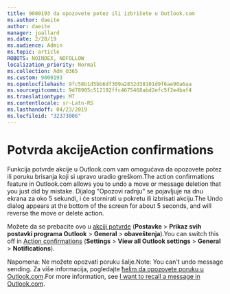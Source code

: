 ```yaml
---
title: 9000193 da opozovete potez ili izbrišete u Outlook.com
ms.author: daeite
author: daeite
manager: joallard
ms.date: 2/28/19
ms.audience: Admin
ms.topic: article
ROBOTS: NOINDEX, NOFOLLOW
localization_priority: Normal
ms.collection: Adm_O365
ms.custom: 9000193
ms.openlocfilehash: 9fc58b1d5bb6df309a2832d38101d9f6ae90a6aa
ms.sourcegitcommit: 9d78905c512192ffc4675468abd2efc5f2e4baf4
ms.translationtype: MT
ms.contentlocale: sr-Latn-RS
ms.lasthandoff: 04/23/2019
ms.locfileid: "32373006"
---
```

# <a name="action-confirmations"></a><span data-ttu-id="24a7d-102">Potvrda akcije</span><span class="sxs-lookup"><span data-stu-id="24a7d-102">Action confirmations</span></span>

<span data-ttu-id="24a7d-103">Funkcija potvrde akcije u Outlook.com vam omogućava da opozovete potez ili poruku brisanja koji si upravo uradio greškom.</span><span class="sxs-lookup"><span data-stu-id="24a7d-103">The action confirmations feature in Outlook.com allows you to undo a move or message deletion that you just did by mistake.</span></span> <span data-ttu-id="24a7d-104">Dijalog "Opozovi radnju" se pojavljuje na dnu ekrana za oko 5 sekundi, i će stornirati u pokretu ili izbrisati akciju.</span><span class="sxs-lookup"><span data-stu-id="24a7d-104">The Undo dialog appears at the bottom of the screen for about 5 seconds, and will reverse the move or delete action.</span></span>

<span data-ttu-id="24a7d-105">Možete da se prebacite ovo u [akciji potvrde](https://outlook.live.com/mail/options/general/notifications) (**Postavke** > **Prikaz svih postavki programa Outlook** > **General** > **obaveštenja**).</span><span class="sxs-lookup"><span data-stu-id="24a7d-105">You can switch this off in [Action confirmations](https://outlook.live.com/mail/options/general/notifications) (**Settings** > **View all Outlook settings** > **General** > **Notifications**).</span></span>

<span data-ttu-id="24a7d-106">Napomena: Ne možete opozvati poruku šalje.</span><span class="sxs-lookup"><span data-stu-id="24a7d-106">Note: You can't undo message sending.</span></span> <span data-ttu-id="24a7d-107">Za više informacija, pogledajte [ћelim da opozovete poruku u Outlook.com](https://support.office.com/article/c069ddde-5282-4085-8f4c-d7b133324f8a).</span><span class="sxs-lookup"><span data-stu-id="24a7d-107">For more information, see [I want to recall a message in Outlook.com](https://support.office.com/article/c069ddde-5282-4085-8f4c-d7b133324f8a).</span></span>